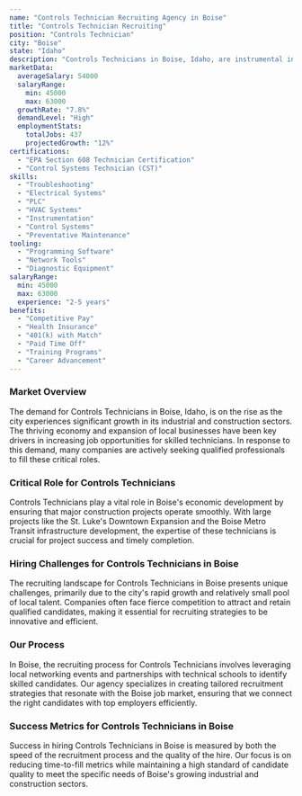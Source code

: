 ```yaml
---
name: "Controls Technician Recruiting Agency in Boise"
title: "Controls Technician Recruiting"
position: "Controls Technician"
city: "Boise"
state: "Idaho"
description: "Controls Technicians in Boise, Idaho, are instrumental in maintaining, troubleshooting, and modifying control systems for production buildings, ranging from commercial facilities to factories."
marketData:
  averageSalary: 54000
  salaryRange:
    min: 45000
    max: 63000
  growthRate: "7.8%"
  demandLevel: "High"
  employmentStats:
    totalJobs: 437
    projectedGrowth: "12%"
certifications:
  - "EPA Section 608 Technician Certification"
  - "Control Systems Technician (CST)"
skills:
  - "Troubleshooting"
  - "Electrical Systems"
  - "PLC"
  - "HVAC Systems"
  - "Instrumentation"
  - "Control Systems"
  - "Preventative Maintenance"
tooling:
  - "Programming Software"
  - "Network Tools"
  - "Diagnostic Equipment"
salaryRange:
  min: 45000
  max: 63000
  experience: "2-5 years"
benefits:
  - "Competitive Pay"
  - "Health Insurance"
  - "401(k) with Match"
  - "Paid Time Off"
  - "Training Programs"
  - "Career Advancement"
---
```


### Market Overview
The demand for Controls Technicians in Boise, Idaho, is on the rise as the city experiences significant growth in its industrial and construction sectors. The thriving economy and expansion of local businesses have been key drivers in increasing job opportunities for skilled technicians. In response to this demand, many companies are actively seeking qualified professionals to fill these critical roles.

### Critical Role for Controls Technicians
Controls Technicians play a vital role in Boise's economic development by ensuring that major construction projects operate smoothly. With large projects like the St. Luke's Downtown Expansion and the Boise Metro Transit infrastructure development, the expertise of these technicians is crucial for project success and timely completion.

### Hiring Challenges for Controls Technicians in Boise
The recruiting landscape for Controls Technicians in Boise presents unique challenges, primarily due to the city's rapid growth and relatively small pool of local talent. Companies often face fierce competition to attract and retain qualified candidates, making it essential for recruiting strategies to be innovative and efficient.

### Our Process
In Boise, the recruiting process for Controls Technicians involves leveraging local networking events and partnerships with technical schools to identify skilled candidates. Our agency specializes in creating tailored recruitment strategies that resonate with the Boise job market, ensuring that we connect the right candidates with top employers efficiently.

### Success Metrics for Controls Technicians in Boise
Success in hiring Controls Technicians in Boise is measured by both the speed of the recruitment process and the quality of the hire. Our focus is on reducing time-to-fill metrics while maintaining a high standard of candidate quality to meet the specific needs of Boise's growing industrial and construction sectors.